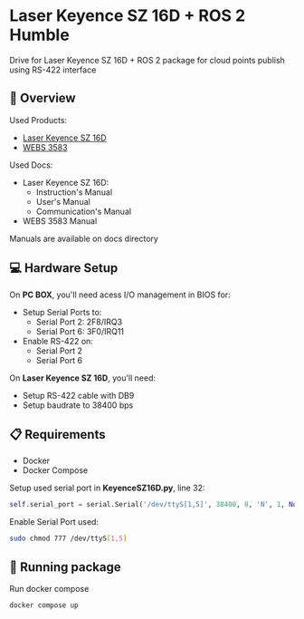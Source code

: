 
# Laser Keyence SZ 16D + ROS 2 Humble

Drive for Laser Keyence SZ 16D + ROS 2 package for cloud points publish using RS-422 interface


## 💾 Overview

Used Products:
- [Laser Keyence SZ 16D](https://www.keyence.com.br/products/safety/laser-scanner/sz/models/sz-16d/)
- [WEBS 3583](https://www.portwell.com.tw/products/embedded-computing/embedded-systems/webs-3583/)

Used Docs:
- Laser Keyence SZ 16D:
    - Instruction's Manual
    - User's Manual
    - Communication's Manual
- WEBS 3583 Manual

Manuals are available on docs directory

## 💻 Hardware Setup

On **PC BOX**, you'll need acess I/O management in BIOS for:
- Setup Serial Ports to:
    - Serial Port 2: 2F8/IRQ3
    - Serial Port 6: 3F0/IRQ11
- Enable RS-422 on:
    - Serial Port 2
    - Serial Port 6

On **Laser Keyence SZ 16D**, you'll need:
- Setup RS-422 cable with DB9
- Setup baudrate to 38400 bps

## 📋 Requirements
- Docker 
- Docker Compose

Setup used serial port in **KeyenceSZ16D.py**, line 32:
```py
self.serial_port = serial.Serial('/dev/ttyS[1,5]', 38400, 8, 'N', 1, None)
```

Enable Serial Port used:
```bash
sudo chmod 777 /dev/ttyS[1,5]
```
## 🚀 Running package

Run docker compose

```bash
docker compose up
```
